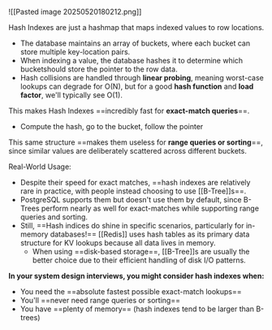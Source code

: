 ![[Pasted image 20250520180212.png]]

Hash Indexes are just a hashmap that maps indexed values to row locations.
- The database maintains an array of buckets, where each bucket can store multiple key-location pairs.
- When indexing a value, the database hashes it to determine which bucketshould store the pointer to the row data.
- Hash collisions are handled through **linear probing**, meaning worst-case lookups can degrade for O(N), but for a good **hash function** and **load factor**, we'll typically see O(1).

This makes Hash Indexes ==incredibly fast for **exact-match queries**==.
- Compute the hash, go to the bucket, follow the pointer

This same structure ==makes them useless for **range queries or sorting**==, since similar values are deliberately scattered across different buckets.

Real-World Usage:
- Despite their speed for exact matches, ==hash indexes are relatively rare in practice, with people instead choosing to use [[B-Tree]]s==.
- PostgreSQL supports them but doesn't use them by default, since B-Trees perform nearly as well for exact-matches while supporting range queries and sorting.
- Still, ==Hash indices do shine in specific scenarios, particularly for in-memory databases!== [[Redis]] uses hash tables as its primary data structure for KV lookups because all data lives in memory.
	- When using ==disk-based storage==, [[B-Tree]]s are usually the better choice due to their efficient handling of disk I/O patterns.

  
**In your system design interviews, you might consider hash indexes when:**
- You need the ==absolute fastest possible exact-match lookups==
- You'll ==never need range queries or sorting==    
- You have ==plenty of memory== (hash indexes tend to be larger than B-trees)